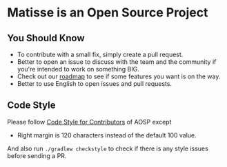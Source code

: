# Matisse is an Open Source Project

## You Should Know

- To contribute with a small fix, simply create a pull request.
- Better to open an issue to discuss with the team and the community if you're intended to work on something BIG. 
- Check out our [roadmap](https://github.com/zhihu/Matisse/wiki/Roadmap) to see if some features you want is on the way.
- Better to use English to open issues and pull requests.

## Code Style

Please follow [Code Style for Contributors](https://source.android.com/source/code-style) of AOSP except
- Right margin is 120 characters instead of the default 100 value.

And also run `./gradlew checkstyle` to check if there is any style issues before sending a PR.